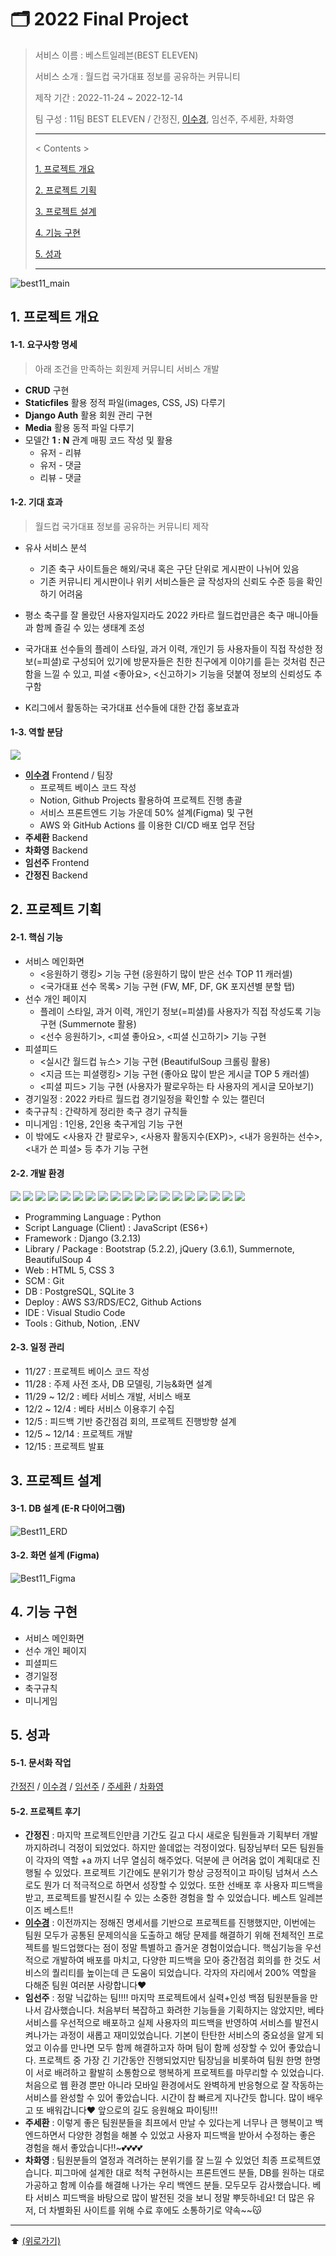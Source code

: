 # 🗂️ 2022 Final Project 

> 서비스 이름 : 베스트일레븐(BEST ELEVEN)
>
> 서비스 소개 : 월드컵 국가대표 정보를 공유하는 커뮤니티
>
> 제작 기간 : 2022-11-24 ~ 2022-12-14
>
> 팀 구성 : 11팀 BEST ELEVEN / 간정진, [이수경](https://github.com/code-sum), 임선주, 주세환, 차화영
>
> ---
>
> < Contents >
>
> [1. 프로젝트 개요](#1-프로젝트-개요)
>
> [2. 프로젝트 기획](#2-프로젝트-기획)
>
> [3. 프로젝트 설계](#3-프로젝트-설계)
>
> [4. 기능 구현](#4-기능-구현)
>
> [5. 성과](#5-성과)
>
> ---



![best11_main](https://user-images.githubusercontent.com/106902415/207599203-b0912d6b-a603-41c0-8198-74cea7d40a87.gif)



## 1. 프로젝트 개요

#### 1-1. 요구사항 명세

> 아래 조건을 만족하는 회원제 커뮤니티 서비스 개발

- **CRUD** 구현
- **Staticfiles** 활용 정적 파일(images, CSS, JS) 다루기
- **Django Auth** 활용 회원 관리 구현
- **Media** 활용 동적 파일 다루기
- 모델간 **1 : N** 관계 매핑 코드 작성 및 활용
  - 유저 - 리뷰
  - 유저 - 댓글
  - 리뷰 - 댓글

#### 1-2. 기대 효과

>  월드컵 국가대표 정보를 공유하는 커뮤니티 제작

- 유사 서비스 분석
  - 기존 축구 사이트들은 해외/국내 혹은 구단 단위로 게시판이 나뉘어 있음
  - 기존 커뮤니티 게시판이나 위키 서비스들은 글 작성자의 신뢰도 수준 등을 확인하기 어려움

- 평소 축구를 잘 몰랐던 사용자일지라도 2022 카타르 월드컵만큼은 축구 매니아들과 함께 즐길 수 있는 생태계 조성
- 국가대표 선수들의 플레이 스타일, 과거 이력, 개인기 등 사용자들이 직접 작성한 정보(=피셜)로 구성되어 있기에 방문자들은 친한 친구에게 이야기를 듣는 것처럼 친근함을 느낄 수 있고, 피셜 <좋아요>, <신고하기> 기능을 덧붙여 정보의 신뢰성도 추구함
- K리그에서 활동하는 국가대표 선수들에 대한 간접 홍보효과

#### 1-3. 역할 분담

<a href="https://github.com/code-sum/best11/graphs/contributors">
  <img src="https://contrib.rocks/image?repo=code-sum/best11" />
</a>

- [**이수경**](https://github.com/code-sum) Frontend / 팀장
  - 프로젝트 베이스 코드 작성
  - Notion, Github Projects 활용하여 프로젝트 진행 총괄
  - 서비스 프론트엔드 기능 가운데 50% 설계(Figma) 및 구현
  - AWS 와 GitHub Actions 를 이용한 CI/CD 배포 업무 전담
- **주세환** Backend
- **차화영** Backend
- **임선주** Frontend 
- **간정진** Backend





## 2. 프로젝트 기획

#### 2-1. 핵심 기능

- 서비스 메인화면 
  - <응원하기 랭킹> 기능 구현 (응원하기 많이 받은 선수 TOP 11 캐러셀)
  - <국가대표 선수 목록> 기능 구현 (FW, MF, DF, GK 포지션별 분할 탭)
- 선수 개인 페이지 
  - 플레이 스타일, 과거 이력, 개인기 정보(=피셜)를 사용자가 직접 작성도록 기능 구현  (Summernote 활용)
  - <선수 응원하기>, <피셜 좋아요>, <피셜 신고하기> 기능 구현
- 피셜피드 
  - <실시간 월드컵 뉴스> 기능 구현 (BeautifulSoup 크롤링 활용) 
  - <지금 뜨는 피셜랭킹> 기능 구현 (좋아요 많이 받은 게시글 TOP 5 캐러셀)
  - <피셜 피드> 기능 구현 (사용자가 팔로우하는 타 사용자의 게시글 모아보기)
- 경기일정 : 2022 카타르 월드컵 경기일정을 확인할 수 있는 캘린더 
- 축구규칙 : 간략하게 정리한 축구 경기 규칙들
- 미니게임 : 1인용, 2인용 축구게임 기능 구현
- 이 밖에도 <사용자 간 팔로우>, <사용자 활동지수(EXP)>, <내가 응원하는 선수>, <내가 쓴 피셜> 등 추가 기능 구현

#### 2-2. 개발 환경

<img src="https://img.shields.io/badge/AWS-FF9900?style=flat-square&logo=AmazonAWS&logoColor=ffffff"/> <img src="https://img.shields.io/badge/AWS S3-569A31?style=flat-square&logo=AmazonS3&logoColor=ffffff"/> <img src="https://img.shields.io/badge/AWS RDS-527FFF?style=flat-square&logo=AmazonRDS&logoColor=ffffff"/> <img src="https://img.shields.io/badge/AWS EC2-FF9900?style=flat-square&logo=AmazonEC2&logoColor=ffffff"/> <img src="https://img.shields.io/badge/GitHub Actions-2088FF?style=flat-square&logo=GitHub Actions&logoColor=ffffff"/> <img src="https://img.shields.io/badge/Python-3776AB?style=flat-square&logo=Python&logoColor=ffffff"/> <img src="https://img.shields.io/badge/JavaScript-F7DF1E?style=flat-square&logo=JavaScript&logoColor=000000"/> <img src="https://img.shields.io/badge/Django-092E20?style=flat-square&logo=Django&logoColor=ffffff"/> <img src="https://img.shields.io/badge/jQuery-0769AD?style=flat-square&logo=jQuery&logoColor=FFFFFF"/> <img src="https://img.shields.io/badge/PostgreSQL-316192?style=flat-square&logo=PostgreSQL&logoColor=ffffff"/> <img src="https://img.shields.io/badge/SQLite-003B57?style=flat-square&logo=SQLite&logoColor=ffffff"/> <img src="https://img.shields.io/badge/Bootstrap-7952B3?style=flat-square&logo=Bootstrap&logoColor=ffffff"/> <img src="https://img.shields.io/badge/HTML5-E34F26?style=flat-square&logo=HTML5&logoColor=ffffff"/> <img src="https://img.shields.io/badge/CSS3-1572B6?style=flat-square&logo=CSS3&logoColor=ffffff"/> <img src="https://img.shields.io/badge/Git-F05032?style=flat-square&logo=Git&logoColor=ffffff"/> <img src="https://img.shields.io/badge/Visual Studio Code-007ACC?style=flat-square&logo=Visual Studio Code&logoColor=ffffff"/> <img src="https://img.shields.io/badge/GitHub-181717?style=flat-square&logo=GitHub&logoColor=ffffff"/> <img src="https://img.shields.io/badge/Notion-000000?style=flat-square&logo=Notion&logoColor=FFFFFF"/> <img src="https://img.shields.io/badge/.ENV-ECD53F?style=flat-square&logo=.ENV&logoColor=000000"/>

- Programming Language : Python
- Script Language (Client) : JavaScript (ES6+)
- Framework : Django (3.2.13)
- Library / Package : Bootstrap (5.2.2), jQuery (3.6.1), Summernote, BeautifulSoup 4
- Web : HTML 5, CSS 3
- SCM : Git
- DB : PostgreSQL, SQLite 3
- Deploy : AWS S3/RDS/EC2, Github Actions
- IDE : Visual Studio Code
- Tools : Github, Notion, .ENV

#### 2-3. 일정 관리

- 11/27 : 프로젝트 베이스 코드 작성 
- 11/28 : 주제 사전 조사, DB 모델링, 기능&화면 설계 
- 11/29 ~ 12/2 : 베타 서비스 개발, 서비스 배포 
- 12/2 ~ 12/4 : 베타 서비스 이용후기 수집 
- 12/5 : 피드백 기반 중간점검 회의, 프로젝트 진행방향 설계 
- 12/5 ~ 12/14 : 프로젝트 개발 
- 12/15 : 프로젝트 발표





## 3. 프로젝트 설계

#### 3-1. DB 설계 (E-R 다이어그램)

![Best11_ERD](README.assets/Best11_ERD.png)

#### 3-2. 화면 설계 (Figma)

![Best11_Figma](README.assets/Best11_Figma.png)





## 4. 기능 구현

- 서비스 메인화면 
- 선수 개인 페이지 
- 피셜피드 
- 경기일정
- 축구규칙
- 미니게임





## 5. 성과

#### 5-1. 문서화 작업

[간정진](notes/간정진) / [이수경](notes/이수경) / [임선주](notes/임선주) / [주세환](notes/주세환) / [차화영](notes/차화영)

#### 5-2. 프로젝트 후기

- **간정진** : 마지막 프로젝트인만큼 기간도 길고 다시 새로운 팀원들과 기획부터 개발까지하려니 걱정이 되었었다. 하지만 쓸데없는 걱정이었다. 팀장님부터 모든 팀원들이 각자의 역할 +a 까지 너무 열심히 해주었다. 덕분에 큰 어려움 없이 계획대로 진행될 수 있었다. 프로젝트 기간에도 분위기가 항상 긍정적이고 파이팅 넘쳐서 스스로도 뭔가 더 적극적으로 하면서 성장할 수 있었다. 또한 선배포 후 사용자 피드백을 받고, 프로젝트를 발전시킬 수 있는 소중한 경험을 할 수 있었습니다. 베스트 일레븐 이즈 베스트!!
- **[이수경](https://github.com/code-sum)** : 이전까지는 정해진 명세서를 기반으로 프로젝트를 진행했지만, 이번에는 팀원 모두가 공통된 문제의식을 도출하고 해당 문제를 해결하기 위해 전체적인 프로젝트를 빌드업했다는 점이 정말 특별하고 즐거운 경험이었습니다. 핵심기능을 우선적으로 개발하여 배포를 마치고, 다양한 피드백을 모아 중간점검 회의를 한 것도 서비스의 퀄리티를 높이는데 큰 도움이 되었습니다. 각자의 자리에서 200% 역할을 다해준 팀원 여러분 사랑합니다❤️
- **임선주** : 정말 닉값하는 팀!!!! 마지막 프로젝트에서 실력+인성 백점 팀원분들을 만나서 감사했습니다. 처음부터 복잡하고 화려한 기능들을 기획하지는 않았지만, 베타 서비스를 우선적으로 배포하고 실제 사용자의 피드백을 반영하여 서비스를 발전시켜나가는 과정이 새롭고 재미있었습니다. 기본이 탄탄한 서비스의 중요성을 알게 되었고 이슈를 만나면 모두 함께 해결하고자 하며 팀이 함께 성장할 수 있어 좋았습니다. 프로젝트 중 가장 긴 기간동안 진행되었지만 팀장님을 비롯하여 팀원 한명 한명이 서로 배려하고 활발히 소통함으로 행복하게 프로젝트를 마무리할 수 있었습니다. 처음으로 웹 환경 뿐만 아니라 모바일 환경에서도 완벽하게 반응형으로 잘 작동하는 서비스를 완성할 수 있어 좋았습니다. 시간이 참 빠르게 지나간듯 합니다. 많이 배우고 또 배워갑니다❤ 앞으로의 길도 응원해요 파이팅!!!
- **주세환** : 이렇게 좋은 팀원분들을 최프에서 만날 수 있다는게 너무나 큰 행복이고 백엔드하면서 다양한 경험을 해볼 수 있었고 사용자 피드백을 받아서 수정하는 좋은 경험을 해서 좋았습니다!!~💕💕💕💕
- **차화영** : 팀원분들의 열정과 격려하는 분위기를 잘 느낄 수 있었던 최종 프로젝트였습니다. 피그마에 설계한 대로 척척 구현하시는 프론트엔드 분들, DB를 원하는 대로 가공하고 함께 이슈를 해결해 나가는 우리 백엔드 분들. 모두모두 감사했습니다. 베타 서비스 피드백을 바탕으로 많이 발전된 것을 보니 정말 뿌듯하네요! 더 많은 유저, 더 차별화된 사이트를 위해 수료 후에도 소통하기로 약속~~😽





---

⬆️ [(위로가기)](https://github.com/code-sum/Best11)
